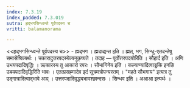 ```yaml
---
index: 7.3.19
index_padded: 7.3.019
sutra: हृद्भगसिन्ध्वन्ते पूर्वपदस्य च
vritti: balamanorama

---
```

<<हृद्भगसिन्ध्वन्ते पूर्वपदस्य च>> - ह्मद्भग । ह्मदाद्यन्त इति । ह्मत्, भग, सिन्धु-एतदन्तेषु समासेष्वित्यर्थः । चकारादुत्तरपदस्येत्यनुकृष्यते । तदाह — पूर्वोत्तरपदयोरिति । सौहार्द इति । अणि उभयपदादिवृद्धिः । ऋकारस्य तु आकारो रपरः । सौभागिनेय इति । कल्याण्यादित्वाड्ढकि इनङि उबयपदादिवृद्धिरिति भावः । एतत्प्रसह्गादेव इदं सूत्रमत्रोपन्यस्तम्  । "महते सौभगाय" इत्यत्र तु उद्गात्रादित्वाद्भावे अञ् । उत्तरपदादिवृद्ध्यभावश्छान्दसः । सिन्धव इति । अआआ इत्यर्थः । 